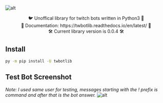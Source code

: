 ![alt](https://i.imgur.com/G5fKROA.jpg)

<p align="center">
  🐦 Unoffical library for twitch bots written in Python3 🤖<br/>
  📄 Documentation: https://twbotlib.readthedocs.io/en/latest/ 📄<br/>
  🛠 Current library version is 0.0.4 🛠
</p>

## Install ##

```bat
py -m pip install -U twbotlib
```

## Test Bot Screenshot ##
*Note: I used same user for testing, messages starting with the ! prefix is command and after that is the bot answer.*
![alt](https://i.imgur.com/yt4VKhW.png)
